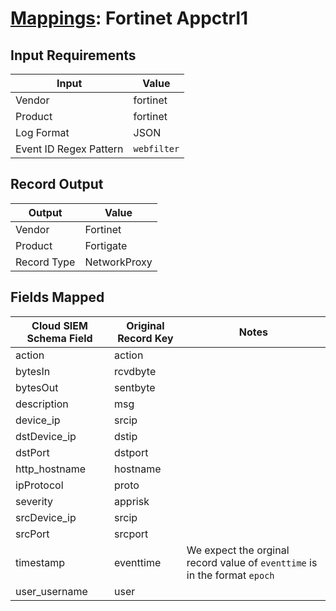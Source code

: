 # [Mappings](README.md): Fortinet Appctrl1

## Input Requirements

|Input|Value|
|-----|-----|
|Vendor|fortinet|
|Product|fortinet|
|Log Format|JSON|
|Event ID Regex Pattern|`webfilter`|

## Record Output

|Output|Value|
|------|-----|
|Vendor|Fortinet|
|Product|Fortigate|
|Record Type|NetworkProxy|

## Fields Mapped

|Cloud SIEM Schema Field|Original Record Key|Notes|
|-----------------------|-------------------|-----|
|action|action||
|bytesIn|rcvdbyte||
|bytesOut|sentbyte||
|description|msg||
|device_ip|srcip||
|dstDevice_ip|dstip||
|dstPort|dstport||
|http_hostname|hostname||
|ipProtocol|proto||
|severity|apprisk||
|srcDevice_ip|srcip||
|srcPort|srcport||
|timestamp|eventtime|We expect the orginal record value of `eventtime` is in the format `epoch`|
|user_username|user||

